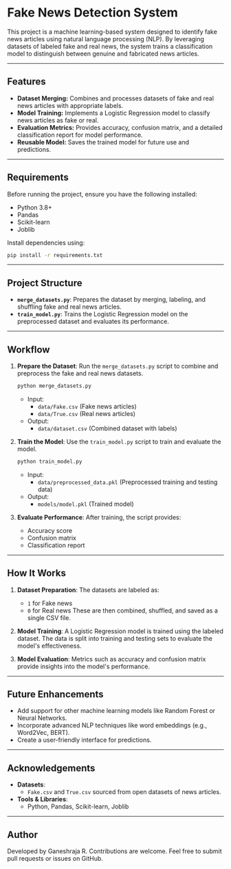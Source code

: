 # Fake News Detection System

This project is a machine learning-based system designed to identify fake news articles using natural language processing (NLP). By leveraging datasets of labeled fake and real news, the system trains a classification model to distinguish between genuine and fabricated news articles.

---

## Features
- **Dataset Merging:** Combines and processes datasets of fake and real news articles with appropriate labels.
- **Model Training:** Implements a Logistic Regression model to classify news articles as fake or real.
- **Evaluation Metrics:** Provides accuracy, confusion matrix, and a detailed classification report for model performance.
- **Reusable Model:** Saves the trained model for future use and predictions.

---

## Requirements

Before running the project, ensure you have the following installed:
- Python 3.8+
- Pandas
- Scikit-learn
- Joblib

Install dependencies using:
```bash
pip install -r requirements.txt
```

---

## Project Structure

- **`merge_datasets.py`**: Prepares the dataset by merging, labeling, and shuffling fake and real news articles.
- **`train_model.py`**: Trains the Logistic Regression model on the preprocessed dataset and evaluates its performance.

---

## Workflow

1. **Prepare the Dataset**:
   Run the `merge_datasets.py` script to combine and preprocess the fake and real news datasets.
   ```bash
   python merge_datasets.py
   ```
   - Input:
     - `data/Fake.csv` (Fake news articles)
     - `data/True.csv` (Real news articles)
   - Output:
     - `data/dataset.csv` (Combined dataset with labels)

2. **Train the Model**:
   Use the `train_model.py` script to train and evaluate the model.
   ```bash
   python train_model.py
   ```
   - Input:
     - `data/preprocessed_data.pkl` (Preprocessed training and testing data)
   - Output:
     - `models/model.pkl` (Trained model)

3. **Evaluate Performance**:
   After training, the script provides:
   - Accuracy score
   - Confusion matrix
   - Classification report

---

## How It Works

1. **Dataset Preparation**:
   The datasets are labeled as:
   - `1` for Fake news
   - `0` for Real news
   These are then combined, shuffled, and saved as a single CSV file.

2. **Model Training**:
   A Logistic Regression model is trained using the labeled dataset. The data is split into training and testing sets to evaluate the model's effectiveness.

3. **Model Evaluation**:
   Metrics such as accuracy and confusion matrix provide insights into the model's performance.

---

## Future Enhancements

- Add support for other machine learning models like Random Forest or Neural Networks.
- Incorporate advanced NLP techniques like word embeddings (e.g., Word2Vec, BERT).
- Create a user-friendly interface for predictions.

---

## Acknowledgements

- **Datasets**:
  - `Fake.csv` and `True.csv` sourced from open datasets of news articles.
- **Tools & Libraries**:
  - Python, Pandas, Scikit-learn, Joblib

---

## Author

Developed by Ganeshraja R. Contributions are welcome. Feel free to submit pull requests or issues on GitHub.
